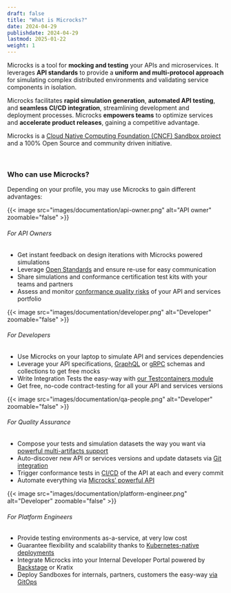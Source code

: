```yaml
---
draft: false
title: "What is Microcks?"
date: 2024-04-29
publishdate: 2024-04-29
lastmod: 2025-01-22
weight: 1
---
```


Microcks is a tool for **mocking and testing** your APIs and microservices. It leverages **API standards** to provide a **uniform and multi-protocol approach** for simulating complex distributed environments and validating service components in isolation.

Microcks facilitates **rapid simulation generation**, **automated API testing**, and **seamless CI/CD integration**, streamlining development and deployment processes. Microcks **empowers teams** to optimize services and **accelerate product releases**, gaining a competitive advantage.

Microcks is a [Cloud Native Computing Foundation (CNCF) Sandbox project](https://landscape.cncf.io/?selected=microcks) and a 100% Open Source and community driven initiative.

<br/>

### Who can use Microcks?

Depending on your profile, you may use Microcks to gain different advantages:

<section class="mt-5">
  <div class="container">
    <div class="row justify-content-center mb-5">
      <div class="col-lg-4 col-md-10 mb-4 mb-lg-0 text-center">
        {{< image src="images/documentation/api-owner.png" alt="API owner" zoomable="false" >}}
        <h6 >For API Owners</h6>
      </div>
      <div class="col-lg-8">
        <ul>
          <li>Get instant feedback on design iterations with Microcks powered simulations</li>
          <li>Leverage <a href="/documentation/references/artifacts/">Open Standards</a> and ensure re-use for easy communication</li>
          <li>Share simulations and conformance certification test kits with your teams and partners</li>
          <li>Assess and monitor <a href="/documentation/explanations/conformance-testing/">conformance quality risks</a> of your API and services portfolio</li>
        </ul>
      </div>
    </div>
    <div class="row justify-content-center mb-5">
      <div class="col-lg-4 col-md-10 mb-4 mb-lg-0 text-center">
        {{< image src="images/documentation/developer.png" alt="Developer" zoomable="false" >}}
        <h6 >For Developers</h6>
      </div>
      <div class="col-lg-8">
        <ul>
          <li>Use Microcks on your laptop to simulate API and services dependencies</li>
          <li>Leverage your API specifications, <a href="/documentation/references/artifacts/graphql-conventions/">GraphQL</a> or <a href="/documentation/references/artifacts/grpc-conventions/">gRPC</a> schemas and collections to get free mocks</li>
          <li>Write Integration Tests the easy-way with <a href="/documentation/guides/usage/developing-testcontainers/">our Testcontainers module</a></li>
          <li>Get free, no-code contract-testing for all your API and services versions</li>
        </ul>
      </div>
    </div>
    <div class="row justify-content-center mb-5">
      <div class="col-lg-4 col-md-10 mb-4 mb-lg-0 text-center">
        {{< image src="images/documentation/qa-people.png" alt="Developer" zoomable="false" >}}
        <h6 >For Quality Assurance</h6>
      </div>
      <div class="col-lg-8">
        <ul>
          <li>Compose your tests and simulation datasets the way you want via <a href="/documentation/explanations/multi-artifacts/">powerful multi-artifacts support</a></li>
          <li>Auto-discover new API or services versions and update datasets via <a href="/documentation/guides/usage/importing-content/#2-import-content-via-importer">Git integration</a></li>
          <li>Trigger conformance tests in <a href="/documentation/guides/automation/">CI/CD</a> of the API at each and every commit</li>
          <li>Automate everything via <a href="/documentation/guides/automation/api/">Microcks’ powerful API</a></li>
        </ul>
      </div>
    </div>
    <div class="row justify-content-center mb-5">
      <div class="col-lg-4 col-md-10 mb-4 mb-lg-0 text-center">
        {{< image src="images/documentation/platform-engineer.png" alt="Developer" zoomable="false" >}}
        <h6 >For Platform Engineers</h6>
      </div>
      <div class="col-lg-8">
        <ul>
          <li>Provide testing environments as-a-service, at very low cost</li>
          <li>Guarantee flexibility and scalability thanks to <a href="/documentation/guides/installation/">Kubernetes-native deployments</a></li>
          <li>Integrate Microcks into your Internal Developer Portal powered by <a href="/documentation/guides/integration/backstage-plugin/">Backstage</a> or Kratix</li>
          <li>Deploy Sandboxes for internals, partners, customers the easy-way <a href="/documentation/guides/installation/kubernetes-operator/">via GitOps</a></li>
        </ul>
      </div>
    </div>
  </div>
</section>
